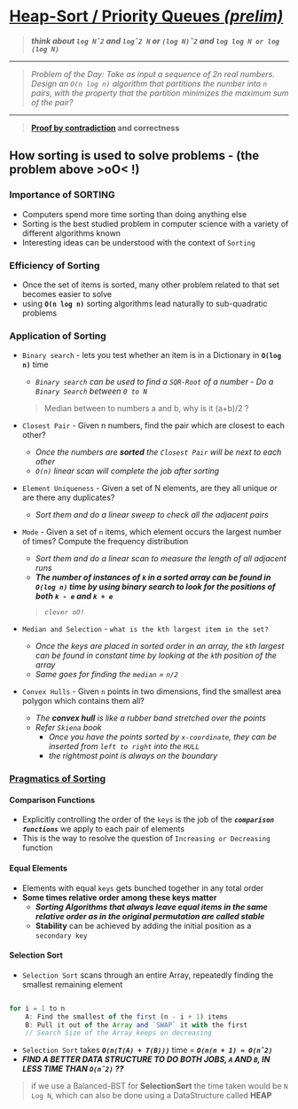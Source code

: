 # [Heap-Sort / Priority Queues _(prelim)_](https://youtu.be/ute-pmMkyuk?list=PLOtl7M3yp-DV69F32zdK7YJcNXpTunF2b)

> ***think about `log Nˆ2` and `logˆ2 N` or `(log N)ˆ2` and `log log N or log (log N)`***

<hr/>

> _Problem of the Day: Take as input a sequence of 2n real numbers. Design an `O(n log n)` algorithm that partitions the number into `n` pairs, with the property that the partition minimizes the maximum sum of the pair?_

<hr/>

> **[Proof by contradiction](https://youtu.be/ute-pmMkyuk?list=PLOtl7M3yp-DV69F32zdK7YJcNXpTunF2b&t=1253) and correctness**

## How sorting is used to solve problems - (the problem above >oO< !)

### Importance of SORTING

- Computers spend more time sorting than doing anything else
- Sorting is the best studied problem in computer science with a variety of different algorithms known
- Interesting ideas can be understood with the context of `Sorting`

### Efficiency of Sorting

- Once the set of items is sorted, many other problem related to that set becomes easier to solve
- using **`O(n log n)`** sorting algorithms lead naturally to sub-quadratic problems

### Application of Sorting

- `Binary search` - lets you test whether an item is in a Dictionary in **`O(log n)`** time
  - _`Binary search` can be used to find a `SQR-Root` of a number - Do a `Binary Search` between `0 to N`_
  > Median between to numbers a and b, why is it (a+b)/2 ?
  
- `Closest Pair` - Given n numbers, find the pair which are closest to each other?
  - _Once the numbers are **sorted** the `Closest Pair` will be next to each other_
  - _`O(n)` linear scan will complete the job after sorting_

- `Element Uniqueness` - Given a set of N elements, are they all unique or are there any duplicates?
  - _Sort them and do a linear sweep to check all the adjacent pairs_

- `Mode` - Given a set of `n` items, which element occurs the largest number of times? Compute the frequency distribution
  - _Sort them and do a linear scan to measure the length of all adjacent runs_
  - _**The number of instances of `k` in a sorted array can be found in `O(log n)` time by using binary search to look for the positions of both `k - e` and `k + e`**_
  > _`clever oO!`_

- `Median and Selection` - `what is the kth largest item in the set?`
  - _Once the keys are placed in sorted order in an array, the `k`th largest can be found in constant time by looking at the `k`th position of the array_
  - _Same goes for finding the `median` = `n/2`_

- `Convex Hulls` - Given `n` points in two dimensions, find the smallest area polygon which contains them all?
  - _The **convex hull** is like a rubber band stretched over the points_
  - _Refer `Skiena` book_
    - _Once you have the points sorted by `x-coordinate`, they can be inserted from `left to right` into the `HULL`_
    - _the rightmost point is always on the boundary_

### [Pragmatics of Sorting](https://youtu.be/ute-pmMkyuk?list=PLOtl7M3yp-DV69F32zdK7YJcNXpTunF2b&t=3826)

#### Comparison Functions

- Explicitly controlling the order of the `keys` is the job of the ***`comparison functions`*** we apply to each pair of elements
- This is the way to resolve the question of `Increasing or Decreasing` function

#### Equal Elements

- Elements with equal `keys` gets bunched together in any total order
- **Some times relative order among these keys matter**
  - _**Sorting Algorithms that always leave equal items in the same relative order as in the original permutation are called stable**_
  - **Stability** can be achieved by adding the initial position as a `secondary key`

#### Selection Sort

- `Selection Sort` scans through an entire Array, repeatedly finding the smallest remaining element

```js

for i = 1 to n
    A: Find the smallest of the first (n - i + 1) items
    B: Pull it out of the Array and `SWAP` it with the first
    // Search Size of the Array keeps on decreasing
```

- `Selection Sort` takes ***`O(n(T(A) + T(B)))`*** time = ***`O(n(n + 1) ≈ O(nˆ2)`***
- ***FIND A BETTER DATA STRUCTURE TO DO BOTH JOBS, `A` AND `B`, IN LESS TIME THAN `O(nˆ2)` ??***

> if we use a Balanced-BST for **SelectionSort** the time taken would be `N Log N`, which can also be done using a DataStructure called **HEAP**
